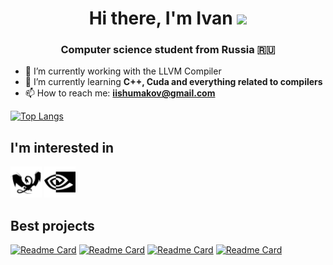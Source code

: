 <h1 align="center">Hi there, I'm Ivan</a> 
<img src="https://github.com/blackcater/blackcater/raw/main/images/Hi.gif" height="32"/></h1>
<h3 align="center">Computer science student from Russia 🇷🇺</h3>

- 🔭 I’m currently working with the LLVM Compiler
- 🌱 I’m currently learning **C++, Cuda and everything related to compilers**
- 📫 How to reach me: **iishumakov@gmail.com**

[![Top Langs](https://github-readme-stats.vercel.app/api/top-langs/?username=zararest&hide=jupyter%20notebook,tex&layout=compact)](https://github.com/anuraghazra/github-readme-stats)

## I'm interested in
<p align="left"> 
<a target="_blank" rel="noreferrer"> <img src="https://github.com/Zararest/Zararest/blob/main/llvm.svg" alt="LLVM" width="50" height="50"/> </a> 
<a target="_blank" rel="noreferrer"> <img src="https://github.com/Zararest/Zararest/blob/main/nvidia.svg" alt="CUDA" width="50" height="50"/> </a> 
</p>

## Best projects
[![Readme Card](https://github-readme-stats.vercel.app/api/pin/?username=zararest&repo=LLVM)](https://github.com/Zararest/LLVM)
[![Readme Card](https://github-readme-stats.vercel.app/api/pin/?username=zararest&repo=2_5_ParaCL)](https://github.com/Zararest/2_5_ParaCL)
[![Readme Card](https://github-readme-stats.vercel.app/api/pin/?username=zararest&repo=Dominators)](https://github.com/Zararest/Dominators)
[![Readme Card](https://github-readme-stats.vercel.app/api/pin/?username=zararest&repo=GPU)](https://github.com/Zararest/GPU)
